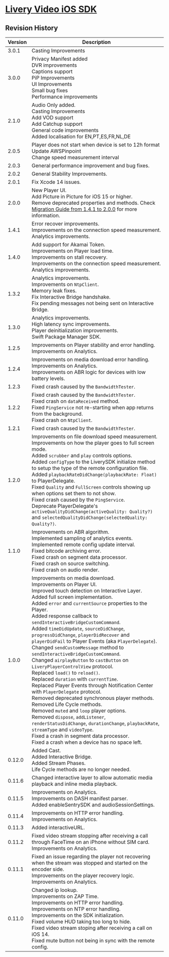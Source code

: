 # [Livery Video iOS SDK](ios-sdk.md)

## Revision History

| Version | Description                                                                                                                                                                                                                                                                                                                                                                                                                                                                                                                                                                                                                                                                                                                                                                                                                                                                                                                                                                                                                                                                                                                                                     |
| ------- | --------------------------------------------------------------------------------------------------------------------------------------------------------------------------------------------------------------------------------------------------------------------------------------------------------------------------------------------------------------------------------------------------------------------------------------------------------------------------------------------------------------------------------------------------------------------------------------------------------------------------------------------------------------------------------------------------------------------------------------------------------------------------------------------------------------------------------------------------------------------------------------------------------------------------------------------------------------------------------------------------------------------------------------------------------------------------------------------------------------------------------------------------------------- |
| 3.0.1   | Casting Improvements                                                                                                                                                                                                                                                                                                                                                                                                                                                                                                                                                                                                                                                                                                                                                                                                                                                                                                                                                                                                                                                                                                                                            |
| 3.0.0   | Privacy Manifest added<br> DVR improvements<br> Captions support<br> PiP Improvements<br> UI Improvements <br> Small bug fixes<br> Performance improvements<br>                                                                                                                                                                                                                                                                                                                                                                                                                                                                                                                                                                                                                                                                                                                                                                                                                                                                                                                                                                                                 |
| 2.1.0   | Audio Only added.<br> Casting Improvements<br> Add VOD support<br> Add Catchup support<br> General code improvements<br> Added localisation for EN,PT,ES,FR,NL,DE<br>                                                                                                                                                                                                                                                                                                                                                                                                                                                                                                                                                                                                                                                                                                                                                                                                                                                                                                                                                                                           |
| 2.0.5   | Player does not start when device is set to 12h format<br> Update AWSPinpoint<br> Change speed measurement interval<br>                                                                                                                                                                                                                                                                                                                                                                                                                                                                                                                                                                                                                                                                                                                                                                                                                                                                                                                                                                                                                                         |
| 2.0.3   | General performance improvement and bug fixes.<br>                                                                                                                                                                                                                                                                                                                                                                                                                                                                                                                                                                                                                                                                                                                                                                                                                                                                                                                                                                                                                                                                                                              |
| 2.0.2   | General Stability Improvements.<br>                                                                                                                                                                                                                                                                                                                                                                                                                                                                                                                                                                                                                                                                                                                                                                                                                                                                                                                                                                                                                                                                                                                             |
| 2.0.1   | Fix Xcode 14 issues.<br>                                                                                                                                                                                                                                                                                                                                                                                                                                                                                                                                                                                                                                                                                                                                                                                                                                                                                                                                                                                                                                                                                                                                        |
| 2.0.0   | New Player UI.<br> Add Picture in Picture for iOS 15 or higher.<br> Remove deprecated properties and methods. Check [Migration Guide from 1.4.1 to 2.0.0](/ios-migration-guide-2#migration-from-141-to-200) for more information.<br>                                                                                                                                                                                                                                                                                                                                                                                                                                                                                                                                                                                                                                                                                                                                                                                                                                                                                                                           |
| 1.4.1   | Error recover improvements.<br> Improvements on the connection speed measurement.<br> Analytics improvements.<br>                                                                                                                                                                                                                                                                                                                                                                                                                                                                                                                                                                                                                                                                                                                                                                                                                                                                                                                                                                                                                                               |
| 1.4.0   | Add support for Akamai Token.<br> Improvements on Player load time.<br> Improvements on stall recovery.<br> Improvements on the connection speed measurement.<br> Analytics improvements.<br>                                                                                                                                                                                                                                                                                                                                                                                                                                                                                                                                                                                                                                                                                                                                                                                                                                                                                                                                                                   |
| 1.3.2   | Analytics improvements.<br> Improvements on `NtpClient`.<br> Memory leak fixes.<br> Fix Interactive Bridge handshake.<br> Fix pending messages not being sent on Interactive Bridge.<br>                                                                                                                                                                                                                                                                                                                                                                                                                                                                                                                                                                                                                                                                                                                                                                                                                                                                                                                                                                        |
| 1.3.0   | Analytics improvements.<br> High latency sync improvements.<br> Player deinitialization improvements.<br> Swift Package Manager SDK.<br>                                                                                                                                                                                                                                                                                                                                                                                                                                                                                                                                                                                                                                                                                                                                                                                                                                                                                                                                                                                                                        |
| 1.2.5   | Improvements on Player stability and error handling.<br> Improvements on Analytics.<br>                                                                                                                                                                                                                                                                                                                                                                                                                                                                                                                                                                                                                                                                                                                                                                                                                                                                                                                                                                                                                                                                         |
| 1.2.4   | Improvements on media download error handling.<br> Improvements on Analytics.<br> Improvements on ABR logic for devices with low battery levels.<br>                                                                                                                                                                                                                                                                                                                                                                                                                                                                                                                                                                                                                                                                                                                                                                                                                                                                                                                                                                                                            |
| 1.2.3   | Fixed crash caused by the `BandwidthTester`.<br>                                                                                                                                                                                                                                                                                                                                                                                                                                                                                                                                                                                                                                                                                                                                                                                                                                                                                                                                                                                                                                                                                                                |
| 1.2.2   | Fixed crash caused by the `BandwidthTester`.<br> Fixed crash on `dataReceived` method.<br> Fixed `PingService` not re-starting when app returns from the background.<br> Fixed crash on `NtpClient`.<br>                                                                                                                                                                                                                                                                                                                                                                                                                                                                                                                                                                                                                                                                                                                                                                                                                                                                                                                                                        |
| 1.2.1   | Fixed crash caused by the `BandwidthTester`.<br>                                                                                                                                                                                                                                                                                                                                                                                                                                                                                                                                                                                                                                                                                                                                                                                                                                                                                                                                                                                                                                                                                                                |
| 1.2.0   | Improvements on file download speed measurement.<br> Improvements on how the player goes to full screen mode.<br> Added `scrubber` and `play` controls options.<br> Added `configType` to the LiverySDK initialize method to setup the type of the remote configuration file.<br> Added `playbackRateDidChange(playbackRate: Float)` to PlayerDelegate.<br> Fixed `Quality` and `FullScreen` controls showing up when options set them to not show.<br> Fixed crash caused by the `PingService`.<br> Deprecate PlayerDelegate's `activeQualityDidChange(activeQuality: Quality?)` and `selectedQualityDidChange(selectedQuality: Quality?)`.<br>                                                                                                                                                                                                                                                                                                                                                                                                                                                                                                                |
| 1.1.0   | Improvements on ABR algorithm.<br> Implemented sampling of analytics events.<br> Implemented remote config update interval.<br> Fixed bitcode archiving error.<br> Fixed crash on segment data processor.<br> Fixed crash on source switching.<br> Fixed crash on audio render.<br>                                                                                                                                                                                                                                                                                                                                                                                                                                                                                                                                                                                                                                                                                                                                                                                                                                                                             |
| 1.0.0   | Improvements on media download.<br> Improvements on Player UI.<br> Improved touch detection on Interactive Layer.<br> Added full screen implementation.<br> Added `error` and `currentSource` properties to the Player.<br> Added response callback to `sendInteractiveBridgeCustomCommand`.<br> Added `timeDidUpdate`, `sourceDidChange`, `progressDidChange`, `playerDidRecover` and `playerDidFail` to Player Events (aka `PlayerDelegate`).<br> Changed `sendCustomMessage` method to `sendInteractiveBridgeCustomCommand`.<br> Changed `airplayButton` to `castButton` on `LiveryPlayerControlView` protocol.<br> Replaced `load()` to `reload()`.<br> Replaced `duration` with `currentTime`.<br> Replaced Player Events through Notification Center with `PlayerDelegate` protocol.<br> Removed deprecated synchronous player methods.<br> Removed Life Cycle methods.<br> Removed `muted` and `loop` player options.<br> Removed `dispose`, `addListener`, `renderStatusDidChange`, `durationChange`, `playbackRate`, `streamType` and `videoType`.<br> Fixed a crash in segment data processor.<br> Fixed a crash when a device has no space left.<br> |
| 0.12.0  | Added Cast.<br> Added Interactive Bridge.<br> Added Stream Phases.<br> Life Cycle methods are no longer needed.                                                                                                                                                                                                                                                                                                                                                                                                                                                                                                                                                                                                                                                                                                                                                                                                                                                                                                                                                                                                                                                 |
| 0.11.6  | Changed interactive layer to allow automatic media playback and inline media playback.                                                                                                                                                                                                                                                                                                                                                                                                                                                                                                                                                                                                                                                                                                                                                                                                                                                                                                                                                                                                                                                                          |
| 0.11.5  | Improvements on Analytics.<br> Improvements on DASH manifest parser.<br> Added enableSentrySDK and audioSessionSettings.                                                                                                                                                                                                                                                                                                                                                                                                                                                                                                                                                                                                                                                                                                                                                                                                                                                                                                                                                                                                                                        |
| 0.11.4  | Improvements on HTTP error handling.<br> Improvements on Analytics.                                                                                                                                                                                                                                                                                                                                                                                                                                                                                                                                                                                                                                                                                                                                                                                                                                                                                                                                                                                                                                                                                             |
| 0.11.3  | Added interactiveURL.                                                                                                                                                                                                                                                                                                                                                                                                                                                                                                                                                                                                                                                                                                                                                                                                                                                                                                                                                                                                                                                                                                                                           |
| 0.11.2  | Fixed video stream stopping after receiving a call through FaceTime on an iPhone without SIM card.<br> Improvements on Analytics.                                                                                                                                                                                                                                                                                                                                                                                                                                                                                                                                                                                                                                                                                                                                                                                                                                                                                                                                                                                                                               |
| 0.11.1  | Fixed an issue regarding the player not recovering when the stream was stopped and started on the encoder side.<br> Improvements on the player recovery logic.<br> Improvements on Analytics.                                                                                                                                                                                                                                                                                                                                                                                                                                                                                                                                                                                                                                                                                                                                                                                                                                                                                                                                                                   |
| 0.11.0  | Changed ip lookup.<br> Improvements on ZAP Time.<br> Improvements on HTTP error handling.<br> Improvements on NTP error handling.<br> Improvements on the SDK initialization.<br> Fixed volume HUD taking too long to hide.<br> Fixed video stream stoping after receiving a call on iOS 14.<br> Fixed mute button not being in sync with the remote config.                                                                                                                                                                                                                                                                                                                                                                                                                                                                                                                                                                                                                                                                                                                                                                                                    |
